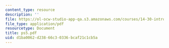 ```yaml
---
content_type: resource
description: ''
file: https://ol-ocw-studio-app-qa.s3.amazonaws.com/courses/14-30-introduction-to-statistical-method-in-economics-spring-2006/d1ba0062d23866c30336bcaf21c1cb5a_ps5.pdf
file_type: application/pdf
resourcetype: Document
title: ps5.pdf
uid: d1ba0062-d238-66c3-0336-bcaf21c1cb5a
---
```

